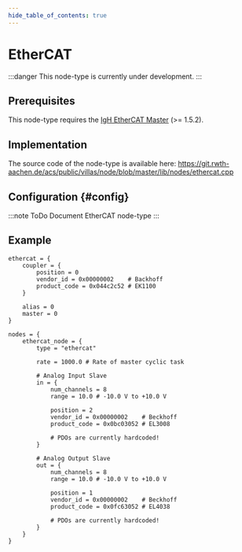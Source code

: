 ```yaml
---
hide_table_of_contents: true
---
```


# EtherCAT

:::danger
This node-type is currently under development.
:::

## Prerequisites

This node-type requires the [IgH EtherCAT Master](http://etherlab.org) (>= 1.5.2).

## Implementation

The source code of the node-type is available here:
https://git.rwth-aachen.de/acs/public/villas/node/blob/master/lib/nodes/ethercat.cpp

## Configuration {#config}

:::note ToDo
Document EtherCAT node-type
:::

## Example

``` url="external/node/etc/examples/nodes/ethercat.conf" title="node/etc/examples/nodes/ethercat.conf"
ethercat = {
	coupler = {
		position = 0
		vendor_id = 0x00000002    # Backhoff
		product_code = 0x044c2c52 # EK1100
	}

	alias = 0
	master = 0
}

nodes = {
	ethercat_node = {
		type = "ethercat"

		rate = 1000.0 # Rate of master cyclic task

		# Analog Input Slave
		in = {
			num_channels = 8
			range = 10.0 # -10.0 V to +10.0 V

			position = 2
			vendor_id = 0x00000002    # Beckhoff
			product_code = 0x0bc03052 # EL3008

			# PDOs are currently hardcoded!
		}

		# Analog Output Slave
		out = {
			num_channels = 8
			range = 10.0 # -10.0 V to +10.0 V

			position = 1
			vendor_id = 0x00000002    # Beckhoff
			product_code = 0x0fc63052 # EL4038

			# PDOs are currently hardcoded!
		}
	}
}
```
